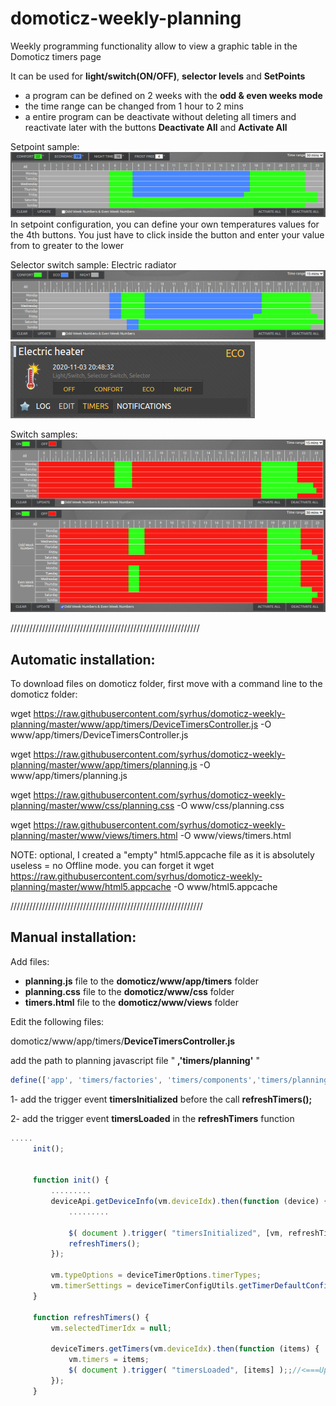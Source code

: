# domoticz-weekly-planning
Weekly programming functionality allow to view a graphic table in the Domoticz timers page

It can be used for **light/switch(ON/OFF)**, **selector levels** and **SetPoints** 
- a program can be defined on 2 weeks with the **odd & even weeks mode**
- the time range can be changed from 1 hour to 2 mins
- a entire program can be deactivate without deleting all timers and reactivate later with the buttons **Deactivate All** and **Activate All**


Setpoint sample:
![setpoint](/images/setpoint.png)
In setpoint configuration, you can define your own temperatures values for the 4th buttons. You just have to click inside the button and enter your value from to greater to the lower

Selector switch sample: Electric radiator
![Electric heater](/images/electric_heater_timers.png)
![Timers](/images/selectorswitch_electric_heater.png)

Switch samples:
![Switch sample](/images/switch_15mins.png)
![Switch Odd/Even](/images/switch_odd_even_week.png)

////////////////////////////////////////////////////////////

## Automatic installation:
To download files on domoticz  folder, first move with a command line to the domoticz folder: 

wget https://raw.githubusercontent.com/syrhus/domoticz-weekly-planning/master/www/app/timers/DeviceTimersController.js  -O www/app/timers/DeviceTimersController.js

wget https://raw.githubusercontent.com/syrhus/domoticz-weekly-planning/master/www/app/timers/planning.js  -O www/app/timers/planning.js

wget https://raw.githubusercontent.com/syrhus/domoticz-weekly-planning/master/www/css/planning.css -O www/css/planning.css

wget https://raw.githubusercontent.com/syrhus/domoticz-weekly-planning/master/www/views/timers.html -O www/views/timers.html


NOTE: optional, I created a "empty" html5.appcache file as it is absolutely useless = no Offline mode.
you can forget it 
wget https://raw.githubusercontent.com/syrhus/domoticz-weekly-planning/master/www/html5.appcache -O www/html5.appcache


/////////////////////////////////////////////////////////////

## Manual installation:
Add files:
   - **planning.js** file to the **domoticz/www/app/timers** folder 
   - **planning.css** file to the **domoticz/www/css** folder
   - **timers.html** file to the **domoticz/www/views** folder

Edit the following files:

domoticz/www/app/timers/**DeviceTimersController.js**

add the path to planning javascript file " **,'timers/planning'** "
```javascript
define(['app', 'timers/factories', 'timers/components','timers/planning' ], function (app) {
```

1- add the trigger event **timersInitialized** before the call **refreshTimers();**

2- add the trigger event **timersLoaded** in the **refreshTimers** function

```javascript
.....
     init();

    
     function init() {
         .........
         deviceApi.getDeviceInfo(vm.deviceIdx).then(function (device) {
             .........

             $( document ).trigger( "timersInitialized", [vm, refreshTimers] );//<===Update for Planning
             refreshTimers();
         });

         vm.typeOptions = deviceTimerOptions.timerTypes;
         vm.timerSettings = deviceTimerConfigUtils.getTimerDefaultConfig();
     }
         
     function refreshTimers() {
         vm.selectedTimerIdx = null;

         deviceTimers.getTimers(vm.deviceIdx).then(function (items) {
             vm.timers = items;
             $( document ).trigger( "timersLoaded", [items] );;//<===Update for Planning
         });
     }
```
